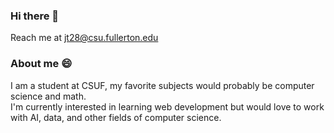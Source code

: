 ### Hi there 👋 <br/>
Reach me at jt28@csu.fullerton.edu

### About me :smile: <br/>
I am a student at CSUF, my favorite subjects would probably be computer science and math. <br/>
I'm currently interested in learning web development but would love to work with AI, data, and other fields of computer science.

